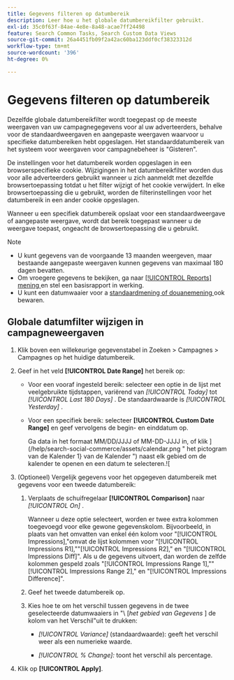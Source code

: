 ```yaml
---
title: Gegevens filteren op datumbereik
description: Leer hoe u het globale datumbereikfilter gebruikt.
exl-id: 35c0f63f-84ae-4e8e-8a48-acae7ff24498
feature: Search Common Tasks, Search Custom Data Views
source-git-commit: 26a4451fb09f2a42ac60ba123ddf0cf38323312d
workflow-type: tm+mt
source-wordcount: '396'
ht-degree: 0%

---
```


# Gegevens filteren op datumbereik

Dezelfde globale datumbereikfilter wordt toegepast op de meeste weergaven van uw campagnegegevens voor al uw adverteerders, behalve voor de standaardweergaven en aangepaste weergaven waarvoor u specifieke datumbereiken hebt opgeslagen. Het standaarddatumbereik van het systeem voor weergaven voor campagnebeheer is &quot;Gisteren&quot;.

De instellingen voor het datumbereik worden opgeslagen in een browserspecifieke cookie. Wijzigingen in het datumbereikfilter worden dus voor alle adverteerders gebruikt wanneer u zich aanmeldt met dezelfde browsertoepassing totdat u het filter wijzigt of het cookie verwijdert. In elke browsertoepassing die u gebruikt, worden de filterinstellingen voor het datumbereik in een ander cookie opgeslagen.

Wanneer u een specifiek datumbereik opslaat voor een standaardweergave of aangepaste weergave, wordt dat bereik toegepast wanneer u de weergave toepast, ongeacht de browsertoepassing die u gebruikt.

>[!NOTE]
>
>* U kunt gegevens van de voorgaande 13 maanden weergeven, maar bestaande aangepaste weergaven kunnen gegevens van maximaal 180 dagen bevatten.
>* Om vroegere gegevens te bekijken, ga naar [[!UICONTROL Reports] mening ](/help/search-social-commerce/reports/management/basic-advanced/basic-advanced-report-about.md) en stel een basisrapport in werking.
>* U kunt een datumwaaier voor a [ standaardmening of douanemening ](/help/search-social-commerce/common-tasks/data-views/custom-default-views-manage.md) ook bewaren.

## Globale datumfilter wijzigen in campagneweergaven

1. Klik boven een willekeurige gegevenstabel in Zoeken \> Campagnes \> Campagnes op het huidige datumbereik.

1. Geef in het veld **[!UICONTROL Date Range]** het bereik op:

   * Voor een vooraf ingesteld bereik: selecteer een optie in de lijst met veelgebruikte tijdstappen, variërend van *[!UICONTROL Today]* tot *[!UICONTROL Last 180 Days]* . De standaardwaarde is *[!UICONTROL Yesterday]* .

   * Voor een specifiek bereik: selecteer **[!UICONTROL Custom Date Range]** en geef vervolgens de begin- en einddatum op.

     Ga data in het formaat MM/DD/JJJJ of MM-DD-JJJJ in, of klik ](/help/search-social-commerce/assets/calendar.png " het pictogram van de Kalender 1} van de Kalender ") naast elk gebied om de kalender te openen en een datum te selecteren.![

1. (Optioneel) Vergelijk gegevens voor het opgegeven datumbereik met gegevens voor een tweede datumbereik:

   1. Verplaats de schuifregelaar **[!UICONTROL Comparison]** naar *[!UICONTROL On]* .

      Wanneer u deze optie selecteert, worden er twee extra kolommen toegevoegd voor elke gewone gegevenskolom. Bijvoorbeeld, in plaats van het omvatten van enkel één kolom voor &quot;[!UICONTROL Impressions],&quot;omvat de lijst kolommen voor &quot;[!UICONTROL Impressions R1],&quot;&quot;[!UICONTROL Impressions R2],&quot; en &quot;[!UICONTROL Impressions Diff]&quot;.  Als u de gegevens uitvoert, dan worden de zelfde kolommen gespeld zoals &quot;[!UICONTROL Impressions Range 1],&quot;&quot;[!UICONTROL Impressions Range 2],&quot; en &quot;[!UICONTROL Impressions Difference]&quot;.

   1. Geef het tweede datumbereik op.

   1. Kies hoe te om het verschil tussen gegevens in de twee geselecteerde datumwaaiers in &quot;\ [_het gebied van Gegevens_ \] de kolom van het Verschil&quot;uit te drukken:

      * *[!UICONTROL Variance]* (standaardwaarde): geeft het verschil weer als een numerieke waarde.

      * *[!UICONTROL % Change]:* toont het verschil als percentage.

1. Klik op **[!UICONTROL Apply]**.

